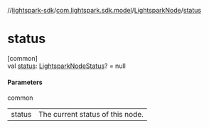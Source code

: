 //[lightspark-sdk](../../../index.md)/[com.lightspark.sdk.model](../index.md)/[LightsparkNode](index.md)/[status](status.md)

# status

[common]\
val [status](status.md): [LightsparkNodeStatus](../-lightspark-node-status/index.md)? = null

#### Parameters

common

| | |
|---|---|
| status | The current status of this node. |
